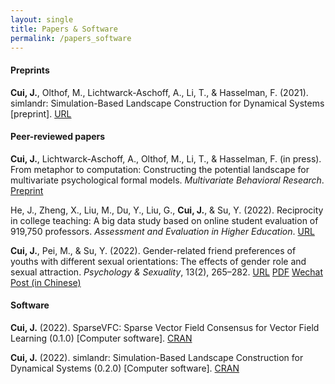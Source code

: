 ```yaml
---
layout: single
title: Papers & Software
permalink: /papers_software
---
```


#### Preprints

**Cui, J.**, Olthof, M., Lichtwarck-Aschoff, A., Li, T., & Hasselman, F. (2021). simlandr: Simulation-Based Landscape Construction for Dynamical Systems [preprint]. [URL](https://doi.org/10.31234/osf.io/pzva3)

#### Peer-reviewed papers

**Cui, J.**, Lichtwarck-Aschoff, A., Olthof, M., Li, T., & Hasselman, F. (in press). From metaphor to computation: Constructing the potential landscape for multivariate psychological formal models. *Multivariate Behavioral Research*. [Preprint](https://doi.org/10.31234/osf.io/49xyg)

He, J., Zheng, X., Liu, M., Du, Y., Liu, G., **Cui, J.**, & Su, Y. (2022). Reciprocity in college teaching: A big data study based on online student evaluation of 919,750 professors. *Assessment and Evaluation in Higher Education*. [URL](https://doi.org/10.1080/02602938.2022.2067980)

**Cui, J.**, Pei, M., & Su, Y. (2022). Gender-related friend preferences of youths with different sexual orientations: The effects of gender role and sexual attraction. *Psychology & Sexuality*, 13(2), 265–282. [URL](https://doi.org/10.1080/19419899.2020.1734066) [PDF](https://www.researchgate.net/profile/Jingmeng-Cui/publication/339464230_Gender-Related_Friend_Preferences_of_Youths_with_Different_Sexual_Orientations_The_effects_of_gender_role_and_sexual_attraction/links/5f00f04492851c52d6198cd8/Gender-Related-Friend-Preferences-of-Youths-with-Different-Sexual-Orientations-The-effects-of-gender-role-and-sexual-attraction.pdf) [Wechat Post (in Chinese)](https://mp.weixin.qq.com/s/iFszOH9CGLIipVQ7Zh7V7w)

#### Software

**Cui, J.** (2022). SparseVFC: Sparse Vector Field Consensus for Vector Field Learning (0.1.0) [Computer software]. [CRAN](https://cran.r-project.org/package=SparseVFC)

**Cui, J.** (2022). simlandr: Simulation-Based Landscape Construction for Dynamical Systems (0.2.0) [Computer software]. [CRAN](https://cran.r-project.org/package=simlandr)
